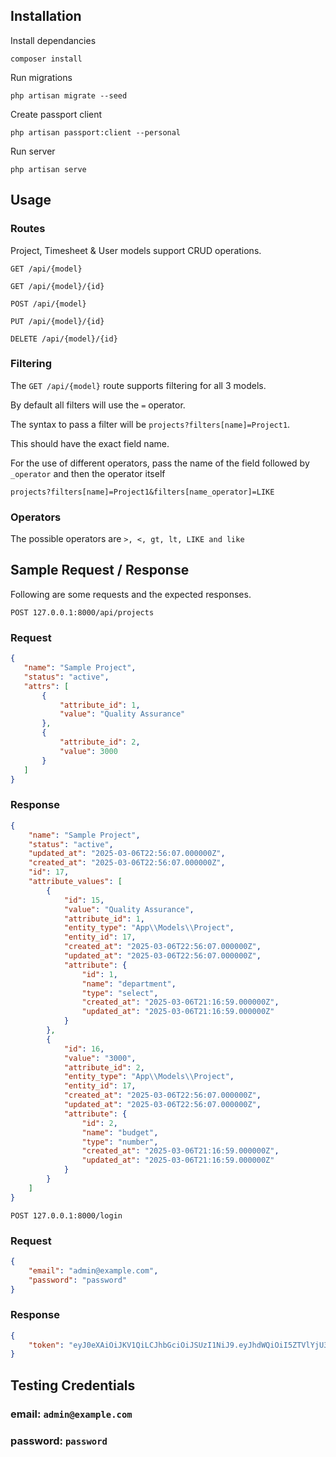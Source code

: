 ## Installation

Install dependancies
```
composer install
```

Run migrations
```
php artisan migrate --seed
```

Create passport client
```
php artisan passport:client --personal
```

Run server
```
php artisan serve
```

## Usage

### Routes

Project, Timesheet & User models support CRUD operations.

```
GET /api/{model}

GET /api/{model}/{id}

POST /api/{model}

PUT /api/{model}/{id}

DELETE /api/{model}/{id}
```

### Filtering

The ``` GET /api/{model} ``` route supports filtering for all 3 models.

 By default all filters will use the `=` operator.

 The syntax to pass a filter will be `projects?filters[name]=Project1`.

 This should have the exact field name.

 For the use of different operators, pass the name of the field followed by `_operator` and then the operator itself

 `projects?filters[name]=Project1&filters[name_operator]=LIKE`

### Operators
 The possible operators are `>, <, gt, lt, LIKE and like`

 ## Sample Request / Response

 Following are some requests and the expected responses.

`POST 127.0.0.1:8000/api/projects`

 ### Request
 ``` JSON
{
    "name": "Sample Project",
    "status": "active",
    "attrs": [
        {
            "attribute_id": 1,
            "value": "Quality Assurance"
        },
        {
            "attribute_id": 2,
            "value": 3000
        }
    ]
}
 ```

### Response

``` JSON
{
    "name": "Sample Project",
    "status": "active",
    "updated_at": "2025-03-06T22:56:07.000000Z",
    "created_at": "2025-03-06T22:56:07.000000Z",
    "id": 17,
    "attribute_values": [
        {
            "id": 15,
            "value": "Quality Assurance",
            "attribute_id": 1,
            "entity_type": "App\\Models\\Project",
            "entity_id": 17,
            "created_at": "2025-03-06T22:56:07.000000Z",
            "updated_at": "2025-03-06T22:56:07.000000Z",
            "attribute": {
                "id": 1,
                "name": "department",
                "type": "select",
                "created_at": "2025-03-06T21:16:59.000000Z",
                "updated_at": "2025-03-06T21:16:59.000000Z"
            }
        },
        {
            "id": 16,
            "value": "3000",
            "attribute_id": 2,
            "entity_type": "App\\Models\\Project",
            "entity_id": 17,
            "created_at": "2025-03-06T22:56:07.000000Z",
            "updated_at": "2025-03-06T22:56:07.000000Z",
            "attribute": {
                "id": 2,
                "name": "budget",
                "type": "number",
                "created_at": "2025-03-06T21:16:59.000000Z",
                "updated_at": "2025-03-06T21:16:59.000000Z"
            }
        }
    ]
}
```

`POST 127.0.0.1:8000/login`

### Request
``` JSON
{
    "email": "admin@example.com",
    "password": "password"
}
```
### Response
``` JSON
{
    "token": "eyJ0eXAiOiJKV1QiLCJhbGciOiJSUzI1NiJ9.eyJhdWQiOiI5ZTVlYjU3MS02OGRhLTRjNjItYjM5ZS1kMDMzN2I5ZjkyNzIiLCJqdGkiOiJiZjQwNjY3MWNlZTA3MTk4MTBkMzZhZjcwN2NhM2Y0MTg4ZTZjNDI2NmU1OGJmNjI5ZDM2MmQyZTViY2IwMGM2NTg4Y2E1NjI3OGRhMzEzZiIsImlhdCI6MTc0MTMwMjE3OC41OTEwMDQsIm5iZiI6MTc0MTMwMjE3OC41OTEwMDksImV4cCI6MTc3MjgzODE3OC41Mjg1MjcsInN1YiI6IjIiLCJzY29wZXMiOltdfQ.enW7hFSLe39rCdvc-3UyXH14C4aI0WoOAKKgrGF7mHIHMKcNzlXQEUmshbxSR2NdqWZcouSJna5Y0vbhM8Ik3BDxoTXby65HlGfNfsycjFnsVjTd0JoUsxN4QWuZOViwwPiIls2osTUZt1Bhx2UNuD5XsManhxbWFcet6qoN4Lz78dj1WSB4bt_YGjldYG9yXwpFOsdyHU3-A8b1ISaJdR5wQY42HxY2FN1NHfzaSBHTPDulQtOeBJFUndBWrnsitAsF4sRz5TbHlqbqUTHO8fdoQft7nPj7KO8zXrBrcKeCHNCckrRFh1rqnYQlM01At6iUQBS50VGQDlWjdb3BjmdBgshyBJoimPUJvQVJW1gJkjxcJ7oAzmbxQ0ND8zp7eemkliyrJdGjzwBnLv0urTZ_hKuI-uIdoZkG7huNlDQl2hEZ09YletPEnL0Bc0uqbQeC50u76Q4wAhRI7Zsh9f-O72652PLSjcWyLWwFvgCHgsHyyuHyP5X7VhRz6ADDN7f_wJmNwn8flrLyz7EUwOezecGpkxCGTx9iwQ2ZX2hevwyTvYrP22lqbkr5VpxbmZPvccPztMxh8t1knvqDqJMV4jIb-9Ox4vI0gF1Y06T0ftaEvLX-cYVjOJMpOoaOr2pdf4J5pQkBll9bYXMY9d-8Yye1_u_Ok7JI-8fIfpI"
}
```

## Testing Credentials

### email: `admin@example.com`
### password: `password`
